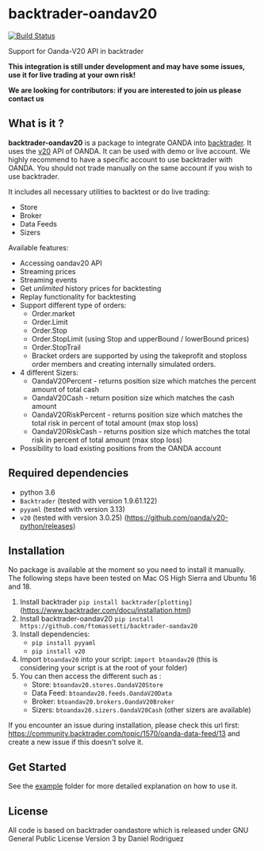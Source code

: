 # backtrader-oandav20

[![Build Status](https://travis-ci.org/ftomassetti/backtrader-oandav20.svg?branch=master)](https://travis-ci.org/ftomassetti/backtrader-oandav20)

Support for Oanda-V20 API in backtrader

**This  integration is still under development and may have some issues, use it for live trading at your own risk!**

**We are looking for contributors: if you are interested to join us please contact us**



## What is it ?

**backtrader-oandav20** is a package to integrate OANDA into [backtrader](https://www.backtrader.com/).
It uses the [v20](http://developer.oanda.com/rest-live-v20/introduction/) API of OANDA. It can be used with demo or live account.
We highly recommend to have a specific account to use backtrader with OANDA. You should not trade manually on the same account if you wish to use backtrader.


It includes all necessary utilities to backtest or do live trading:

* Store
* Broker
* Data Feeds
* Sizers

Available features:

* Accessing oandav20 API
* Streaming prices
* Streaming events
* Get *unlimited* history prices for backtesting
* Replay functionality for backtesting
* Support different type of orders:
  * Order.market
  * Order.Limit
  * Order.Stop
  * Order.StopLimit (using Stop and upperBound / lowerBound prices)
  * Order.StopTrail
  * Bracket orders are supported by using the takeprofit and stoploss order members and creating internally simulated orders.
* 4 different Sizers:
  * OandaV20Percent - returns position size which matches the percent amount of total cash
  * OandaV20Cash - return position size which matches the cash amount
  * OandaV20RiskPercent - returns position size which matches the total risk in percent of total amount (max stop loss)
  * OandaV20RiskCash - returns position size which matches the total risk in percent of total amount (max stop loss)
* Possibility to load existing positions from the OANDA account



## Required dependencies

* python 3.6
* ``Backtrader`` (tested with version 1.9.61.122)
* ``pyyaml`` (tested with version 3.13)
* ``v20`` (tested with version 3.0.25) (https://github.com/oanda/v20-python/releases)



## Installation

No package is available at the moment so you need to install it manually.
The following steps have been tested on Mac OS High Sierra and Ubuntu 16 and 18.

1. Install backtrader ``pip install backtrader[plotting]`` (https://www.backtrader.com/docu/installation.html)
2. Install backtrader-oandav20 ``pip install https://github.com/ftomassetti/backtrader-oandav20``
3. Install dependencies:
    * ``pip install pyyaml``
    * ``pip install v20``
4. Import ``btoandav20`` into your script: ``import btoandav20`` (this is considering your script is at the root of your folder)
5. You can then access the different such as :
    * Store: ``btoandav20.stores.OandaV20Store``
    * Data Feed: ``btoandav20.feeds.OandaV20Data``
    * Broker:  ``btoandav20.brokers.OandaV20Broker``
    * Sizers: ``btoandav20.sizers.OandaV20Cash`` (other sizers are available)

If you encounter an issue during installation, please check this url first: https://community.backtrader.com/topic/1570/oanda-data-feed/13 and create a new issue if this doesn't solve it.



## Get Started
See the [example](examples/oandav20test) folder for more detailed explanation on how to use it.



## License

All code is based on backtrader oandastore which is released under GNU General Public License Version 3 by Daniel Rodriguez
